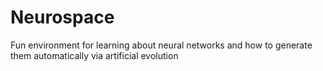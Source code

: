 # Neurospace
Fun environment for learning about neural networks and how to generate them automatically via artificial evolution